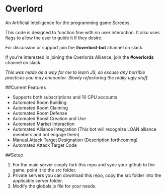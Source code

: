 # Overlord
An Artificial Intelligence for the programming game Screeps.

This code is designed to function fine with no user interaction. It also uses flags to allow the user to guide it if they desire. 

For discussion or support join the **#overlord-bot** channel on slack.

If you're interested in joining the Overlords Alliance, join the **#overlords** channel on slack.

_This was made as a way for me to learn JS, so excuse any horrible practices you may encounter. Slowly refactoring the really ugly stuff._

##Current Features
- Supports both subscriptions and 10 CPU accounts
- Automated Room Building
- Automated Room Claiming
- Automated Room Defense
- Automated Boost Creation and Use
- Automated Market Interaction
- Automated Alliance Integration (This bot will recognize LOAN alliance members and not engage them)
- Manual Attack Target Designation (Description forthcoming)
- Automated Attack Target Code 

##Setup
1. For the main server simply fork this repo and sync your github to the game, point it to the src folder.
2. Private servers you can download this repo, copy the src folder into the applicable server folder.
3. Modify the globals.js file for your needs.